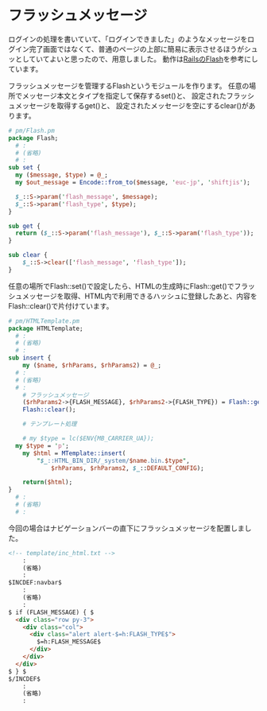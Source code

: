 # フラッシュメッセージ

ログインの処理を書いていて、「ログインできました」のようなメッセージをログイン完了画面ではなくて、普通のページの上部に簡易に表示させるほうがシュッとしていてよいと思ったので、用意しました。
動作は[RailsのFlash](https://railsguides.jp/action_controller_overview.html#flash)を参考にしています。

フラッシュメッセージを管理するFlashというモジュールを作ります。
任意の場所でメッセージ本文とタイプを指定して保存するset()と、
設定されたフラッシュメッセージを取得するget()と、
設定されたメッセージを空にするclear()があります。

```perl
# pm/Flash.pm
package Flash;
  # :
  # (省略)
  # :
sub set {
  my ($message, $type) = @_;
  my $out_message = Encode::from_to($message, 'euc-jp', 'shiftjis');

  $_::S->param('flash_message', $message);
  $_::S->param('flash_type', $type);
}

sub get {
  return ($_::S->param('flash_message'), $_::S->param('flash_type'));
}

sub clear {
	$_::S->clear(['flash_message', 'flash_type']);
}
```

任意の場所でFlash::set()で設定したら、HTMLの生成時にFlash::get()でフラッシュメッセージを取得、HTML内で利用できるハッシュに登録したあと、内容をFlash::clear()で片付けています。

```perl
# pm/HTMLTemplate.pm
package HTMLTemplate;
  # :
  # (省略)
  # :
sub insert {
	my ($name, $rhParams, $rhParams2) = @_;
  # :
  # (省略)
  # :
	# フラッシュメッセージ
	($rhParams2->{FLASH_MESSAGE}, $rhParams2->{FLASH_TYPE}) = Flash::get();
	Flash::clear();

	# テンプレート処理

	# my $type = lc($ENV{MB_CARRIER_UA});
  my $type = 'p';
	my $html = MTemplate::insert(
		"$_::HTML_BIN_DIR/_system/$name.bin.$type",
			$rhParams, $rhParams2, $_::DEFAULT_CONFIG);

	return($html);
}
  # :
  # (省略)
  # :
```

今回の場合はナビゲーションバーの直下にフラッシュメッセージを配置しました。

```html
<!-- template/inc_html.txt -->
    :
    (省略)
    :
$INCDEF:navbar$
    :
    (省略)
    :
$ if (FLASH_MESSAGE) { $
  <div class="row py-3">
    <div class="col">
      <div class="alert alert-$=h:FLASH_TYPE$">
        $=h:FLASH_MESSAGE$
      </div>
    </div>
  </div>
$ } $
$/INCDEF$
    :
    (省略)
    :
```

